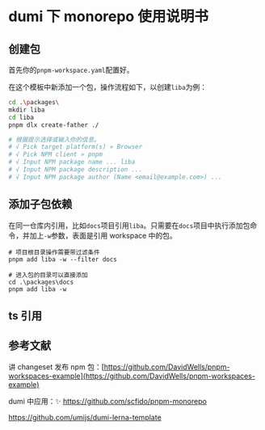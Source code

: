# dumi 下 monorepo 使用说明书

## 创建包

首先你的`pnpm-workspace.yaml`配置好。

在这个模板中新添加一个包，操作流程如下，以创建`liba`为例：

```bash
cd .\packages\
mkdir liba
cd liba
pnpm dlx create-father ./

# 根据提示选择或输入你的信息。
# √ Pick target platform(s) » Browser
# √ Pick NPM client » pnpm
# √ Input NPM package name ... liba
# √ Input NPM package description ...
# √ Input NPM package author (Name <email@example.com>) ...
```

## 添加子包依赖

在同一仓库内引用，比如`docs`项目引用`liba`。只需要在`docs`项目中执行添加包命令，并加上`-w`参数，表面是引用 workspace 中的包。

```
# 项目根目录操作需要带过滤条件
pnpm add liba -w --filter docs

# 进入包的目录可以直接添加
cd .\packages\docs
pnpm add liba -w

```

## ts 引用

## 参考文献

讲 changeset 发布 npm 包：[https://github.com/DavidWells/pnpm-workspaces-example](https://github.com/DavidWells/pnpm-workspaces-example)

dumi 中应用：✨ https://github.com/scfido/pnpm-monorepo

https://github.com/umijs/dumi-lerna-template
